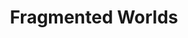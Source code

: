 ---
title: Fragmented Worlds
_hide_content: true
description_markdown: >-
  Fragmented Worlds&nbsp; is a series of works capturing&nbsp; a sense of loss,
  a nostalgia for lost origins which simultaneously hint at new beginnings,
  discovering unseen places some of which are within our imagination. Images are
  collaged together from different&nbsp; experiences rather than a product of
  stark reality. The found surface itself has a past, marked, textured,
  battered, worn out hence marking time whilst the irregular edges suggest a
  continuity beyond what can be viewed.
permalink: /paintings/fragmented-worlds/
archive: false
_gallery_date: 2016-05-01 00:00:00
main_image_path: /assets/images/3637-screen-copy.jpg
images:
  - image_path: /assets/images/3619-screen-copy.jpg
    image_title: Mariko in the cave
    image_description: Oil on found wood, H33 W43.5, 2020
  - image_path: /assets/images/3632-screen-copy.jpg
    image_title: Magnolia windows
    image_description: Oil on found wood,  H33 W30.5, 2020
  - image_path: /assets/images/3644-screen-copy.jpg
    image_title: Grihoshova
    image_description: Oil on found wood, H64 W30.5
  - image_path: /assets/images/3637-screen-copy.jpg
    image_title: The Banana Painting
    image_description: Oil on found wood, H51 W46, 2020
  - image_path: /assets/images/3624-screen-copy.jpg
    image_title: When we got to Angle Tarn
    image_description: Oil on found wood, H33 X W30.5, 2020
  - image_path: /assets/images/3628-screen-copy.jpg
    image_title: A Forager's Dream *NFS*
    image_description: Oil on found wood, H33 X W33, 2020
  - image_path: /assets/I never promised you a rose garden copy.jpg
    image_title: I never promised you a rose garden *SOLD*
    image_description: Oil on found wood, shells,  H53 W45.5 D3, 2019
  - image_path: /assets/Life is elsewhere copy.jpg
    image_title: Life is Elsewhere
    image_description: Oil on found wood, shell,  H32 W26 , 2019
  - image_path: /assets/The house he grew up in copy.jpg
    image_title: The house he grew up in
    image_description: Oil on found wood, H30 W29, 2019
  - image_path: /assets/images/57880c5943af5.jpg
    image_title: Curtain Call
    image_description: Oil on Found Wood, H32.5 W25.5, 2017
  - image_path: /assets/images/57880aeee9cf7.jpg
    image_title: Cock Fighting  *SOLD*
    image_description: Oil on Found Wood, H32.5 W31 , 2016
  - image_path: /assets/images/5964dc1c2325a.jpg
    image_title: Perfect Ambassador
    image_description: Oil on Found Wood, H27 W27, 2017
  - image_path: /assets/images/5964db500acf2.jpg
    image_title: Dolls are a Part
    image_description: Oil on Found Wood, H27 W27  2017
  - image_path: /assets/images/57880bb94a963.jpg
    image_title: Bogainvillea Clown
    image_description: Oil on found wood, H34.5 W31, 2017
  - image_path: /assets/images/5964df6ac6d7b.jpg
    image_title: Solid Uncertainty
    image_description: Oil on found wood, W42 L37, 2017
  - image_path: /assets/images/57880cf652f12.jpg
    image_title: Jam Lilies
    image_description: Oil on Found Wood, H25.5 W32,  2017
  - image_path: /assets/images/5964dd73cc28f.jpg
    image_title: Rani Victoria
    image_description: Oil on found wood, H27 W29, 2017
  - image_path: /assets/images/5964defb95136.jpg
    image_title: Wooden Ships
    image_description: Oil on found Wood, H27.5 W34.5, 2017
  - image_path: /assets/images/57880d6dba1f4.jpg
    image_title: Ordinary Girl
    image_description: Oil on found wood, W38 L32.5, 2016
  - image_path: /assets/images/586ad7d977a1a.jpg
    image_title: Something in the Way
    image_description: Oil and paper on Found Wood, H37 W38 , 2017
  - image_path: /assets/images/586ad25bc4595.jpg
    image_title: A Sailor's Life *SOLD*
    image_description: Oil on found wood, H40 W52 , 2017
_options:
  image_path:
    width: 1200
    height: 1200
    resize_style: contain
    mime_type: image/jpeg
  main_image_path:
    width: 1200
    height: 800
    resize_style: contain
    mime_type: image/jpeg
_comments:
  title: Gallery title
  permalink: Be careful editing this
  main_image_path: Image used to represent your gallery
  images: Add and edit your gallery images here
  image_description: May only be used in the close up of an image
---